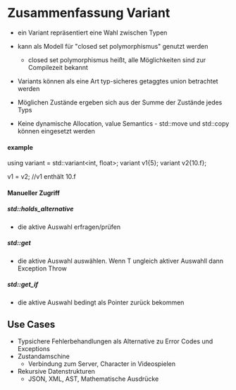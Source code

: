 # Zusammenfassung Variant
* ein Variant repräsentiert eine Wahl zwischen Typen
* kann als Modell für "closed set polymorphismus" genutzt werden
  * closed set polymorphismus heißt, alle Möglichkeiten sind zur Compilezeit bekannt

* Variants können als eine Art typ-sicheres getaggtes union betrachtet werden

* Möglichen Zustände ergeben sich aus der Summe der Zustände jedes Typs

* Keine dynamische Allocation, value Semantics - std::move und std::copy können eingesetzt werden

#### example
using variant = std::variant<int, float>;
variant v1{5};
variant v2{10.f};

v1 = v2; //v1 enthält 10.f

#### Manueller Zugriff
##### std::holds_alternative<T>
* die aktive Auswahl erfragen/prüfen
##### std::get<T>
* die aktive Auswahl auswählen. Wenn T ungleich aktiver Auswahll dann Exception Throw
##### std::get_if<T>
* die aktive Auswahl bedingt als Pointer zurück bekommen


## Use Cases
* Typsichere Fehlerbehandlungen als Alternative zu Error Codes und Exceptions
* Zustandamschine
  * Verbindung zum Server, Character in Videospielen
* Rekursive Datenstrukturen
  * JSON, XML, AST, Mathematische Ausdrücke
